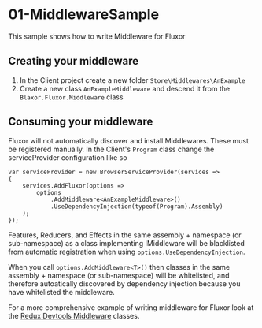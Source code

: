# 01-MiddlewareSample
This sample shows how to write Middleware for Fluxor

## Creating your middleware
1. In the Client project create a new folder `Store\Middlewares\AnExample`
2. Create a new class `AnExampleMiddleware` and descend it from the `Blaxor.Fluxor.Middleware` class

## Consuming your middleware
Fluxor will not automatically discover and install Middlewares. These must be registered manually. In the Client's `Program` class change the serviceProvider configuration like so

```
var serviceProvider = new BrowserServiceProvider(services =>
{
	services.AddFluxor(options =>
		options
			.AddMiddleware<AnExampleMiddleware>()
			.UseDependencyInjection(typeof(Program).Assembly)
	);
});
```

Features, Reducers, and Effects in the same assembly + namespace (or sub-namespace) as a class implementing IMiddleware will be blacklisted from automatic registration when using `options.UseDependencyInjection`.

When you call `options.AddMiddleware<T>()` then classes in the same assembly + namespace (or sub-namespace) will be whitelisted, and therefore autoatically discovered by dependency injection because you have whitelisted the middleware.

For a more comprehensive example of writing middleware for Fluxor look at the [Redux Devtools Middleware] classes.

[Redux Devtools Middleware]: <https://github.com/mrpmorris/blazor-fluxor/blob/master/src/Blazor.Fluxor/ReduxDevTools/ReduxDevToolsMiddleware.cs>
